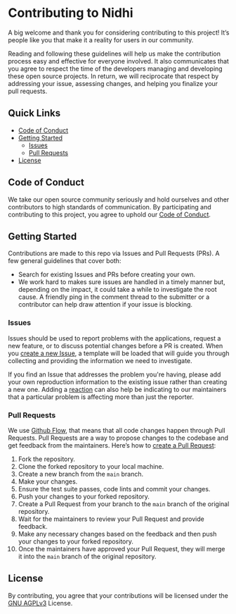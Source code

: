 # Contributing to Nidhi

A big welcome and thank you for considering contributing to this project! It’s people like you that make it a reality for users in our community.

Reading and following these guidelines will help us make the contribution process easy and effective for everyone involved. It also communicates that you agree to respect the time of the developers managing and developing these open source projects. In return, we will reciprocate that respect by addressing your issue, assessing changes, and helping you finalize your pull requests.

## Quick Links

- [Code of Conduct](#code-of-conduct)
- [Getting Started](#getting-started)
  - [Issues](#issues)
  - [Pull Requests](#pull-requests)
- [License](#license)

## Code of Conduct

We take our open source community seriously and hold ourselves and other contributors to high standards of communication. By participating and contributing to this project, you agree to uphold our [Code of Conduct](https://github.com/hyperweavers/nidhi/blob/main/CODE_OF_CONDUCT.md).

## Getting Started

Contributions are made to this repo via Issues and Pull Requests (PRs). A few general guidelines that cover both:

- Search for existing Issues and PRs before creating your own.
- We work hard to makes sure issues are handled in a timely manner but, depending on the impact, it could take a while to investigate the root cause. A friendly ping in the comment thread to the submitter or a contributor can help draw attention if your issue is blocking.

### Issues

Issues should be used to report problems with the applications, request a new feature, or to discuss potential changes before a PR is created. When you [create a new Issue](https://github.com/hyperweavers/nidhi/issues/new/choose), a template will be loaded that will guide you through collecting and providing the information we need to investigate.

If you find an Issue that addresses the problem you're having, please add your own reproduction information to the existing issue rather than creating a new one. Adding a [reaction](https://github.blog/2016-03-10-add-reactions-to-pull-requests-issues-and-comments/) can also help be indicating to our maintainers that a particular problem is affecting more than just the reporter.

### Pull Requests

We use [Github Flow](https://docs.github.com/en/get-started/using-github/github-flow), that means that all code changes happen through Pull Requests. Pull Requests are a way to propose changes to the codebase and get feedback from the maintainers. Here’s how to [create a Pull Request](https://github.com/hyperweavers/nidhi/pulls):

1. Fork the repository.
2. Clone the forked repository to your local machine.
3. Create a new branch from the `main` branch.
4. Make your changes.
5. Ensure the test suite passes, code lints and commit your changes.
6. Push your changes to your forked repository.
7. Create a Pull Request from your branch to the `main` branch of the original repository.
8. Wait for the maintainers to review your Pull Request and provide feedback.
9. Make any necessary changes based on the feedback and then push your changes to your forked repository.
10. Once the maintainers have approved your Pull Request, they will merge it into the `main` branch of the original repository.

## License

By contributing, you agree that your contributions will be licensed under the [GNU AGPLv3](https://github.com/hyperweavers/nidhi/blob/main/LICENSE) License.
